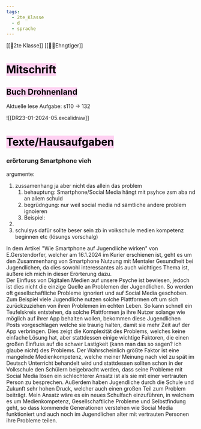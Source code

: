 ```yaml
---
tags:
  - 2te_Klasse
  - d
  - sprache
---
```


[[🥲2te Klasse]]
[[😶‍🌫️Ehngtiger]]

# <mark style="background: #FFB8EBA6;">Mitschrift</mark>

## <mark style="background: #FFB8EBA6;">Buch Drohnenland</mark>

Aktuelle lese Aufgabe: s110 → 132

![[DR23-01-2024-05.excalidraw]]

# <mark style="background: #FFB8EBA6;">Texte/Hausaufgaben</mark>
### erörterung Smartphone vieh

argumente:

1. zussamenhang ja aber nicht das allein das problem
	1. behauptung: Smartphone/Social Media hängt mit psyhce zsm aba nd an allem schuld
	2. begrüdngung: nur weil social media nd sämtliche andere problem ignoieren
	3. Beispiel: 
2. 
3. schulsys dafür sollte beser sein zb in volkschule medien kompetenz beginnen etc (lösungs vorschalg)

In dem Artikel "Wie Smartphone auf Jugendliche wirken" von E.Gerstendorfer, welcher am 16.1.2024 im Kurier erschienen ist, geht es um den Zusammenhang von Smartphone Nutzung mit Mentaler Gesundheit bei Jugendlichen, da dies sowohl interessantes als auch wichtiges Thema ist, äußere ich mich in dieser Erörterung dazu.  
Der Einfluss von Digitalen Medien auf unsere Psyche ist bewiesen, jedoch ist dies nicht die einzige Quelle an Problemen der Jugendlichen. So werden oft gesellschaftliche Probleme ignoriert und auf Social Media geschoben. Zum Beispiel viele Jugendliche nutzen solche Plattformen oft um sich zurückzuziehen von ihren Problemen im echten Leben. So kann schnell ein Teufelskreis entstehen, da solche Plattformen ja ihre Nutzer solange wie möglich auf ihrer App behalten wollen, bekommen diese Jugendlichen Posts vorgeschlagen welche sie traurig halten, damit sie mehr Zeit auf der App verbringen.
Dies zeigt die Komplexität des Problems, welches keine einfache Lösung hat, aber stattdessen einige wichtige Faktoren, die einen großen Einfluss auf die schwer Lastigkeit (kann man das so sagen? ich glaube nicht) des Problems. Der Wahrscheinlich größte Faktor ist eine mangelnde Medienkompetenz, welche meiner Meinung nach viel zu spät im Deutsch Unterricht behandelt wird und  stattdessen sollten schon in der Volkschule den Schülern beigebracht werden, dass seine Probleme mit Social Media lösen ein schlechterer Ansatz ist als sie mit einer vertrauten Person zu besprechen. Außerdem haben Jugendliche durch die Schule und Zukunft sehr hohen Druck, welcher auch einen großen Teil zum Problem beiträgt. 
Mein Ansatz wäre es ein neues Schulfach einzuführen, in welchem es um Medienkompetenz, Gesellschaftliche Probleme und Selbstfindung geht, so dass kommende Generationen verstehen wie Social Media funktioniert und auch noch im Jugendlichen alter mit vertrauten Personen ihre Probleme teilen.    

